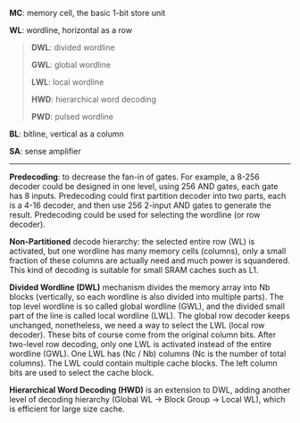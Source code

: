 **MC**: memory cell, the basic 1-bit store unit

**WL**: wordline, horizontal as a row

> **DWL**: divided wordline
>
> **GWL**: global wordline
>
> **LWL**: local wordline
>
> **HWD**: hierarchical word decoding
>
> **PWD**: pulsed wordline

**BL**: bitline, vertical as a column

**SA**: sense amplifier

------

**Predecoding**: to decrease the fan-in of gates. For example, a 8-256 decoder could be designed in one level, using 256 AND gates, each gate has 8 inputs. Predecoding could first partition decoder into two parts, each is a 4-16 decoder, and then use 256 2-input AND gates to generate the result. Predecoding could be used for selecting the wordline (or row decoder).

**Non-Partitioned** decode hierarchy: the selected entire row (WL) is activated, but one wordline has many memory cells (columns), only a small fraction of these columns are actually need and much power is squandered. This kind of decoding is suitable for small SRAM caches such as L1.

**Divided Wordline (DWL)** mechanism divides the memory array into Nb blocks (vertically, so each wordline is also divided into multiple parts). The top level wordline is so called global wordline (GWL), and the divided small part of the line is called local wordline (LWL). The global row decoder keeps unchanged, nonetheless, we need a way to select the LWL (local row decoder). These bits of course come from the original column bits. After two-level row decoding, only one LWL is activated instead of the entire wordline (GWL). One LWL has (Nc / Nb) columns (Nc is the number of total columns). The LWL could contain multiple cache blocks. The left column bits are used to select the cache block.

**Hierarchical Word Decoding (HWD)** is an extension to DWL, adding another level of decoding hierarchy (Global WL -> Block Group -> Local WL), which is efficient for large size cache.